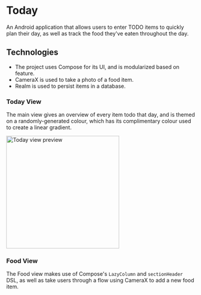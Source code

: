 # Today

An Android application that allows users to enter TODO items to quickly plan their day, as well as track the food they've eaten throughout the day.

## Technologies

- The project uses Compose for its UI, and is modularized based on feature.
- CameraX is used to take a photo of a food item.
- Realm is used to persist items in a database.

### Today View

The main view gives an overview of every item todo that day, and is themed on a randomly-generated colour, which has its complimentary colour used to create a linear gradient.

<img width="300" alt="Today view preview" src="https://github.com/Stickerbox/Today/assets/3359175/b51f90b9-b02a-496f-b5bc-1784561b0121">

### Food View

The Food view makes use of Compose's `LazyColumn` and `sectionHeader` DSL, as well as take users through a flow using CameraX to add a new food item.

